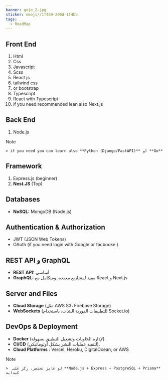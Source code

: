 ```yaml
---
banner: gojo_2.jpg
sticker: emoji//1f469-200d-1f4bb
tags:
  - RoadMap
---
```

## Front End 

1. Html
2. Css
3. Javascript 
4. Scss
5. React js
6. tailwind css
7. or bootstrap 
8. Typescript
9. React with Typescript
10. if you need recommended lean also  Next.js 

## Back End
1. Node.js 
> [!NOTE]
    > if you need you can learn also **Python (Django/FastAPI)** أو **Go**
## Framework
1. Express.js (beginner) 
2. **Nest.JS**  (Top)

## Databases
- **NoSQL:** MongoDB (Node.js)

## Authentication & Authorization
- JWT (JSON Web Tokens)
- OAuth (if you need login with Google or facbooke )

## REST API و GraphQL
- **REST API:** أساسي 
- **GraphQL:** مفيد لمشاريع معقدة، ومتكامل مع React و Next.js

## Server and Files
- **Cloud Storage** (مثل AWS S3، Firebase Storage)
- **WebSockets** (للتطبيقات الفورية  الشات، باستخدام Socket.io)

## DevOps & Deployment
- **Docker** (لإدارة الحاويات وتشغيل التطبيق بسهولة).
- **CI/CD** (لتنفيذ عمليات النشر بشكل أوتوماتيكي).
- **Cloud Platforms** :  Vercel, Heroku, DigitalOcean, or AWS


> [!NOTE]
    >  لو عايز تختصر، ركز على **Node.js + Express + PostgreSQL + Prisma** كبداية

<img scr='1.jpg'>
